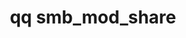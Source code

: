 ---
category: smb
command: smb_mod_share
keywords: qq, qq_cli, smb_mod_share
optional_options:
- alternate: []
  help: The ID of the share to modify.
  name: --id
  required: false
- alternate: []
  help: The name of the share to modify.
  name: --name
  required: false
- alternate: []
  help: ID of the tenant the share is in. Only used if using the --name argument.
  name: --tenant-id
  required: false
- alternate: []
  help: Change SMB share name.
  name: --new-name
  required: false
- alternate: []
  help: Change the tenant that the share is in.
  name: --new-tenant-id
  required: false
- alternate: []
  help: Change file system path.
  name: --fs-path
  required: false
- alternate: []
  help: Change share description.
  name: --description
  required: false
- alternate: []
  help: Enable Access-Based Enumeration for this share.
  name: --access-based-enumeration-enabled
  required: false
- alternate: []
  help: Creates the specified file system path if the path does not exist already.
  name: --create-fs-path
  required: false
- alternate: []
  help: "\n                Change the default POSIX file create mode bits (octal)\
    \ for the specified SMB share.\n                These mode bits are applied to\
    \ new files as they are created. Note: If an\n                inheritable ACE\
    \ is present in the permissions ACL, this flag has no effect.\n              \
    \  "
  name: --default-file-create-mode
  required: false
- alternate: []
  help: "\n                Change the default POSIX directory create mode bits (octal)\
    \ for the specified SMB\n                share. These mode bits are applied to\
    \ new directories as they are created. Note: If\n                an inheritable\
    \ ACE is present in the permissions ACL, this flag has no effect.\n          \
    \      "
  name: --default-directory-create-mode
  required: false
- alternate: []
  help: Require all traffic for this share to be encrypted. If true, clients without
    encryption capabilities will not be able to connect.
  name: --require-encryption
  required: false
- alternate: []
  help: Print the raw JSON response.
  name: --json
  required: false
- alternate: []
  help: "\n            The host addresses or subnet ranges for which access to to\
    \ this share are not limited by\n            network permissions. Access may still\
    \ be limited by share and file permissions.\n            "
  name: --full-control-hosts
  required: false
- alternate: []
  help: Address ranges which should be permitted read-only access at most.
  name: --read-only-hosts
  required: false
- alternate: []
  help: "\n            The host addresses or subnet ranges for which access to the\
    \ specified share is denied,\n            regardless of other permissions. Important:\
    \ Because using this flag alone results in all\n            hosts being denied,\
    \ use the correct --full-control-hosts or --read-only-hosts flags as\n       \
    \     necessary.\n            "
  name: --deny-hosts
  required: false
- alternate: []
  help: "\n            Deny all access to this share. Important: To avoid configuration\
    \ issues, do not apply\n            this flag alongside any others.\n        \
    \    "
  name: --deny-all-hosts
  required: false
permalink: /qq-cli-command-guide/smb/smb_mod_share.html
positional_options: []
sidebar: qq_cli_command_reference_sidebar
summary: This section explains how to use the <code>qq smb_mod_share</code> command.
synopsis: Modify a share
title: qq smb_mod_share
usage: "qq smb_mod_share [-h] (--id ID | --name NAME) [--tenant-id TENANT_ID] [--new-name\
  \ NEW_NAME] [--new-tenant-id NEW_TENANT_ID] [--fs-path FS_PATH]\n    [--description\
  \ DESCRIPTION] [--access-based-enumeration-enabled {true,false}] [--create-fs-path]\n\
  \    [--default-file-create-mode DEFAULT_FILE_CREATE_MODE] [--default-directory-create-mode\
  \ DEFAULT_DIRECTORY_CREATE_MODE]\n    [--require-encryption {true,false}] [--json]\
  \ [--full-control-hosts IP/RANGE [IP/RANGE ...]]\n    [--read-only-hosts IP/RANGE\
  \ [IP/RANGE ...]] [--deny-hosts IP/RANGE [IP/RANGE ...]] [--deny-all-hosts]"
zendesk_source: qq CLI Command Guide

---